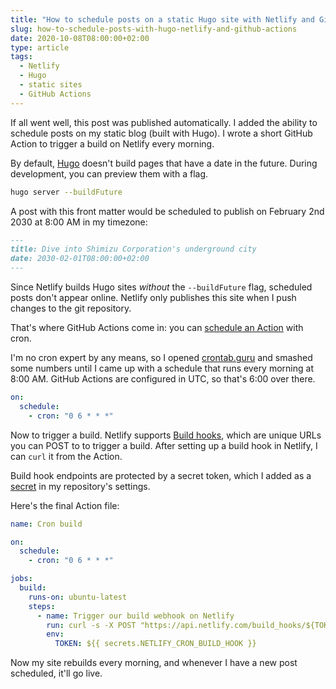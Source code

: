 ```yaml
---
title: "How to schedule posts on a static Hugo site with Netlify and GitHub Actions"
slug: how-to-schedule-posts-with-hugo-netlify-and-github-actions
date: 2020-10-08T08:00:00+02:00
type: article
tags:
  - Netlify
  - Hugo
  - static sites
  - GitHub Actions
---
```


If all went well, this post was published automatically. I  added the ability to schedule posts on my static blog (built with Hugo). I wrote a short GitHub Action to trigger a build on Netlify every morning.

<!--more-->

By default, [Hugo](https://gohugo.io) doesn't build pages that have a date in the future. During development, you can preview them with a flag.

```bash
hugo server --buildFuture
```

A post with this front matter would be scheduled to publish on February 2nd 2030 at 8:00 AM in my timezone:

```md
---
title: Dive into Shimizu Corporation's underground city
date: 2030-02-01T08:00:00+02:00
---
```

Since Netlify builds Hugo sites _without_ the `--buildFuture` flag, scheduled posts don't appear online. Netlify only publishes this site when I push changes to the git repository.

That's where GitHub Actions come in: you can [schedule an Action](https://docs.github.com/en/free-pro-team@latest/actions/reference/events-that-trigger-workflows#scheduled-events) with cron.

I'm no cron expert by any means, so I opened [crontab.guru](https://crontab.guru) and smashed some numbers until I came up with a schedule that runs every morning at 8:00 AM. GitHub Actions are configured in UTC, so that's 6:00 over there.

```yaml
on:
  schedule:
    - cron: "0 6 * * *"
```

Now to trigger a build. Netlify supports [Build hooks](https://docs.netlify.com/configure-builds/build-hooks/#parameters), which are unique URLs you can POST to to trigger a build. After setting up a build hook in Netlify, I can `curl` it from the Action.

Build hook endpoints are protected by a secret token, which I added as a [secret](https://docs.github.com/en/free-pro-team@latest/actions/reference/encrypted-secrets) in my repository's settings.

Here's the final Action file:

```yaml
name: Cron build

on:
  schedule:
    - cron: "0 6 * * *"

jobs:
  build:
    runs-on: ubuntu-latest
    steps:
      - name: Trigger our build webhook on Netlify
        run: curl -s -X POST "https://api.netlify.com/build_hooks/${TOKEN}"
        env:
          TOKEN: ${{ secrets.NETLIFY_CRON_BUILD_HOOK }}
```

Now my site rebuilds every morning, and whenever I have a new post scheduled, it'll go live.
